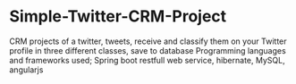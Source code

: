 # Simple-Twitter-CRM-Project
CRM projects of a twitter, tweets, receive and classify them on your Twitter profile in three different classes, save to database 
Programming languages and frameworks used; Spring  boot restfull web service, hibernate, MySQL, angularjs
